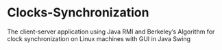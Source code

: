 # Clocks-Synchronization
The client-server application using Java RMI and Berkeley’s Algorithm for clock synchronization on Linux machines with GUI in Java Swing
